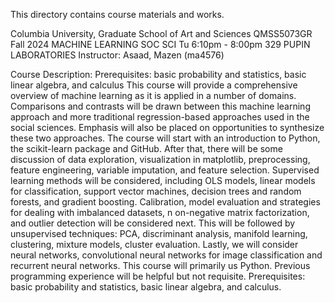 This directory contains course materials and works.

Columbia University, Graduate School of Art and Sciences
QMSS5073GR Fall 2024
MACHINE LEARNING SOC SCI
Tu 6:10pm - 8:00pm
329 PUPIN LABORATORIES
Instructor: Asaad, Mazen (ma4576)

Course Description: Prerequisites: basic probability and statistics, basic linear algebra, and calculus This course will provide a comprehensive overview of machine learning as it is applied in a number of domains. Comparisons and contrasts will be drawn between this machine learning approach and more traditional regression-based approaches used in the social sciences. Emphasis will also be placed on opportunities to synthesize these two approaches. The course will start with an introduction to Python, the scikit-learn package and GitHub. After that, there will be some discussion of data exploration, visualization in matplotlib, preprocessing, feature engineering, variable imputation, and feature selection. Supervised learning methods will be considered, including OLS models, linear models for classification, support vector machines, decision trees and random forests, and gradient boosting. Calibration, model evaluation and strategies for dealing with imbalanced datasets, n on-negative matrix factorization, and outlier detection will be considered next. This will be followed by unsupervised techniques: PCA, discriminant analysis, manifold learning, clustering, mixture models, cluster evaluation. Lastly, we will consider neural networks, convolutional neural networks for image classification and recurrent neural networks. This course will primarily us Python. Previous programming experience will be helpful but not requisite. Prerequisites: basic probability and statistics, basic linear algebra, and calculus.
